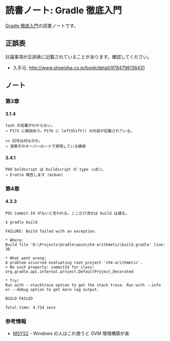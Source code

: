 読書ノート: Gradle 徹底入門
===========================

[Gradle 徹底入門](/workshop/3-gradle.md)の読書ノートです。

## 正誤表

討議事項が正誤表に記載されていることがあります。確認してください。

* 入手元: http://www.shoeisha.co.jp/book/detail/9784798136431

## ノート

### 第3章

#### 3.1.4
```
task の定義がわからない。
→ P173 に解説あり。P176 に leftShift() の内容が記載されている。
```
```
<< 記号は何なのか。
→ 演算子のオーバーロードで実現している模様
```

#### 3.4.1
```
P60 buldscript は buildscript の typo っぽい。
→ Eratta 報告します (mikan)
```

### 第4章

#### 4.3.3

```
P91 Commit-Id がないと言われる。ここだけ消せば build は通る。
```
```
$ gradle build

FAILURE: Build failed with an exception.

* Where:
Build file 'D:\Projects\Gradle\aosn\ch4-arithmetic\build.gradle' line: 30

* What went wrong:
A problem occurred evaluating root project 'ch4-arithmetic'.
> No such property: commitId for class: org.gradle.api.internal.project.DefaultProject_Decorated

* Try:
Run with --stacktrace option to get the stack trace. Run with --info or --debug option to get more log output.

BUILD FAILED

Total time: 4.714 secs

```

### 参考情報

* [MSYS2](https://msys2.github.io/) - Windows の人はこれ使うと GVM 環境構築が楽
